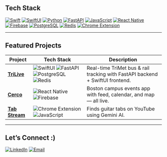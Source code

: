
## Tech Stack
[![Swift](https://img.shields.io/badge/-Swift-FA7343?logo=swift&logoColor=white)]()
[![SwiftUI](https://img.shields.io/badge/-SwiftUI-1575F9?logo=swift&logoColor=white)]()
[![Python](https://img.shields.io/badge/-Python-3776AB?logo=python&logoColor=white)]()
[![FastAPI](https://img.shields.io/badge/-FastAPI-009688?logo=fastapi&logoColor=white)]()
[![JavaScript](https://img.shields.io/badge/-JavaScript-F7DF1E?logo=javascript&logoColor=black)]()
[![React Native](https://img.shields.io/badge/-React%20Native-61DAFB?logo=react&logoColor=black)]()
[![Firebase](https://img.shields.io/badge/-Firebase-FFCA28?logo=firebase&logoColor=black)]()
[![PostgreSQL](https://img.shields.io/badge/-PostgreSQL-336791?logo=postgresql&logoColor=white)]()
[![Redis](https://img.shields.io/badge/-Redis-DC382D?logo=redis&logoColor=white)]()
[![Chrome Extension](https://img.shields.io/badge/-Chrome%20Extension-4285F4?logo=googlechrome&logoColor=white)]()

---

## Featured Projects

| Project | Tech Stack | Description |
| --- | --- | --- |
| [**TriLive**](https://github.com/anthonyq7/TriLive) | ![SwiftUI](https://img.shields.io/badge/-SwiftUI-FA7343?logo=swift) ![FastAPI](https://img.shields.io/badge/-FastAPI-009688?logo=fastapi) ![PostgreSQL](https://img.shields.io/badge/-PostgreSQL-336791?logo=postgresql) ![Redis](https://img.shields.io/badge/-Redis-DC382D?logo=redis) | Real-time TriMet bus & rail tracking with FastAPI backend + SwiftUI frontend. |
| [**Cerco**](https://github.com/brianmmaina/cerco) | ![React Native](https://img.shields.io/badge/-React%20Native-61DAFB?logo=react) ![Firebase](https://img.shields.io/badge/-Firebase-FFCA28?logo=firebase) | Boston campus events app with feed, calendar, and map — all live. |
| [**Tab Stream**](https://github.com/brianmmaina/tabstream) | ![Chrome Extension](https://img.shields.io/badge/-Chrome%20Extension-4285F4?logo=googlechrome) ![JavaScript](https://img.shields.io/badge/-JavaScript-F7DF1E?logo=javascript) | Finds guitar tabs on YouTube using Gemini AI. |

---

## Let’s Connect :)
[![LinkedIn](https://img.shields.io/badge/-LinkedIn-0A66C2?logo=linkedin&logoColor=white)](https://www.linkedin.com/in/brian-maina-860600292/)
[![Email](https://img.shields.io/badge/-Email-D14836?logo=gmail&logoColor=white)](mailto:brianmaina.mach@gmail.com)
